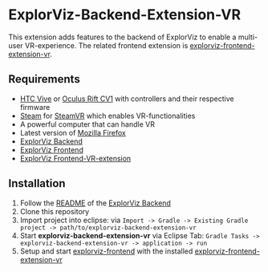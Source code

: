 [//]: # (This readme is partly copied from other extension readmes to ensure consistency in the ExplorViz project)
# ExplorViz-Backend-Extension-VR

This extension adds features to the backend of ExplorViz to enable a multi-user VR-experience. 
The related frontend extension is [explorviz-frontend-extension-vr](https://github.com/ExplorViz/explorviz-frontend-extension-vr).

## Requirements
- [HTC Vive](https://www.vive.com) or [Oculus Rift CV1](https://www.oculus.com/rift/) with controllers and their respective firmware
- [Steam](https://store.steampowered.com/) for [SteamVR](https://store.steampowered.com/steamvr) which enables VR-functionalities
- A powerful computer that can handle VR
- Latest version of [Mozilla Firefox](https://www.mozilla.org/)
- [ExplorViz Backend](https://github.com/ExplorViz/explorviz-backend)
- [ExplorViz Frontend](https://github.com/ExplorViz/explorviz-frontend)
- [ExplorViz Frontend-VR-extension](https://github.com/ExplorViz/explorviz-frontend-extension-vr)

## Installation
1. Follow the [README](https://github.com/ExplorViz/explorviz-backend) of the [ExplorViz Backend](https://github.com/ExplorViz/explorviz-backend)
2. Clone this repository
3. Import project into eclipse: via `Import -> Gradle -> Existing Gradle project -> path/to/explorviz-backend-extension-vr`
4. Start **explorviz-backend-extension-vr** via Eclipse Tab: `Gradle Tasks -> explorviz-backend-extension-vr -> application -> run`
5. Setup and start [explorviz-frontend](https://github.com/ExplorViz/explorviz-frontend) with the installed [explorviz-frontend-extension-vr](https://github.com/ExplorViz/explorviz-frontend-extension-vr)
